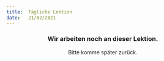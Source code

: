 ```yaml
---
title:  Tägliche Lektion
date:   21/02/2021
---
```


### <center>Wir arbeiten noch an dieser Lektion.</center>
<center>Bitte komme später zurück.</center>